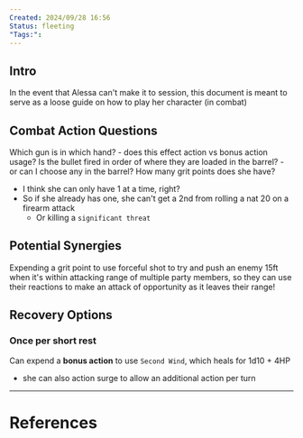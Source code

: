 ```yaml
---
Created: 2024/09/28 16:56
Status: fleeting
"Tags:":
---
```

## Intro
In the event that Alessa can't make it to session, this document is meant to serve as a loose guide on how to play her character (in combat)

## Combat Action Questions
Which gun is in which hand?
	- does this effect action vs bonus action usage?
Is the bullet fired in order of where they are loaded in the barrel?
	- or can I choose any in the barrel?
How  many grit points does she have?
- I think she can only have 1 at a time, right?
- So if she already has one, she can't get a 2nd from rolling a nat 20 on a firearm attack
	- Or killing a `significant threat`
## Potential Synergies
Expending a grit point to use forceful shot to try and push an enemy 15ft when it's within attacking range of multiple party members, so they can use their reactions to make an attack of opportunity as it leaves their range!
## Recovery Options
### Once per short rest
Can expend a **bonus action** to use `Second Wind`, which heals for 1d10 + 4HP
- she can also action surge to allow an additional action per turn

---
# References